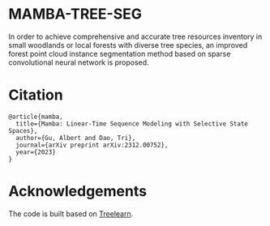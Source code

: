 # MAMBA-TREE-SEG
In order to achieve comprehensive and accurate tree resources inventory in small woodlands or local forests with diverse tree species, an improved forest point cloud instance segmentation method based on sparse convolutional neural network is proposed.
# Citation
```
@article{mamba,
  title={Mamba: Linear-Time Sequence Modeling with Selective State Spaces},
  author={Gu, Albert and Dao, Tri},
  journal={arXiv preprint arXiv:2312.00752},
  year={2023}
}
```
# Acknowledgements
The code is built based on [Treelearn](https://github.com/ecker-lab/TreeLearn).
